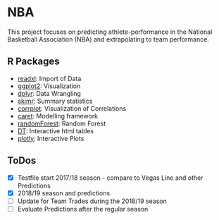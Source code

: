 # NBA

This project focuses on predicting athlete-performance in the National Basketball Association (NBA) and extrapolating to team performance.

## R Packages

* [readxl](https://cran.r-project.org/web/packages/readxl/readxl.pdf): Import of Data
* [ggplot2](https://cran.r-project.org/web/packages/ggplot2/ggplot2.pdf): Visualization
* [dplyr](https://cran.r-project.org/web/packages/dplyr/dplyr.pdf): Data Wrangling
* [skimr](https://cran.r-project.org/web/packages/skimr/skimr.pdf): Summary statistics
* [corrplot](https://cran.r-project.org/web/packages/corrplot/corrplot.pdf): Visualization of Correlations
* [caret](https://cran.r-project.org/web/packages/caret/caret.pdf): Modelling framework
* [randomForest](https://cran.r-project.org/web/packages/randomForest/randomForest.pdf): Random Forest
* [DT](https://cran.r-project.org/web/packages/DT/index.html): Interactive html tables
* [plotly](https://cran.r-project.org/web/packages/plotly/index.html): Interactive Plots

## ToDos

- [x] Testfile start 2017/18 season - compare to Vegas Line and other Predictions 
- [x] 2018/19 season and predictions
- [ ] Update for Team Trades during the 2018/19 season
- [ ] Evaluate Predictions after the regular season
